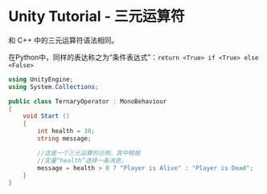 # Unity Tutorial - 三元运算符

和 C++ 中的三元运算符语法相同。

在Python中，同样的表达称之为“条件表达式”：`return <True> if <True> else <False>`

```c#
using UnityEngine;
using System.Collections;

public class TernaryOperator : MonoBehaviour 
{
    void Start () 
    {
        int health = 10;
        string message;

        //这是一个三元运算的示例，其中根据
        //变量“health”选择一条消息。
        message = health > 0 ? "Player is Alive" : "Player is Dead";
    }
}
```

